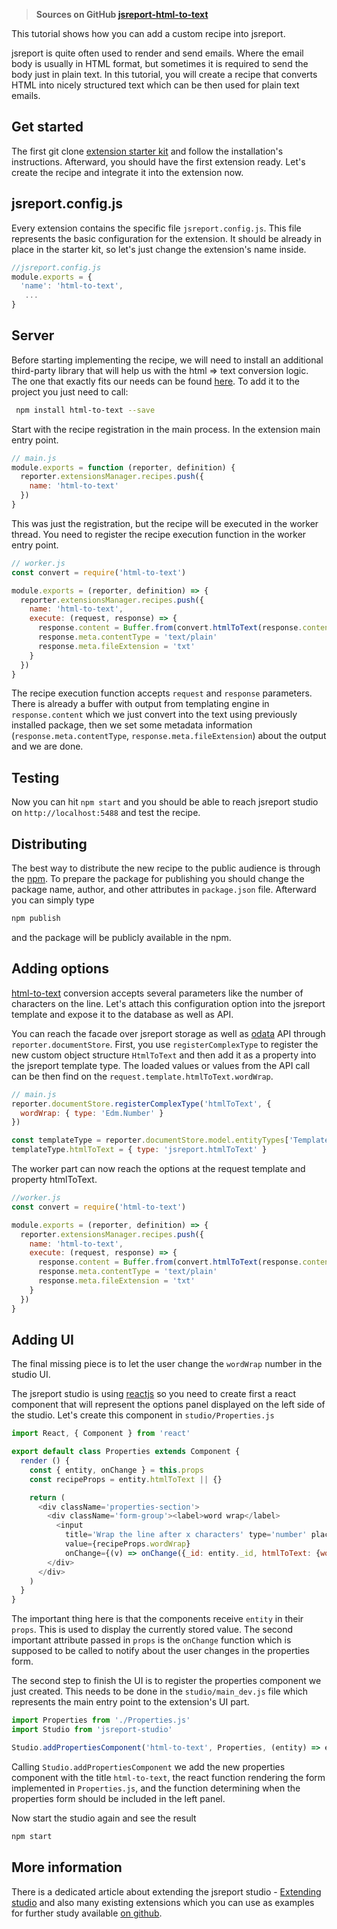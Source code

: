 > **Sources on GitHub [jsreport-html-to-text](https://github.com/jsreport/jsreport/tree/master/packages/jsreport-html-to-text)**

This tutorial shows how you can add a custom recipe into jsreport.

jsreport is quite often used to render and send emails. Where the email body is usually in HTML format, but sometimes it is required to send the body just in plain text. In this tutorial, you will create a recipe that converts HTML into nicely structured text which can be
then used for plain text emails.

## Get started

The first git clone [extension starter kit](https://github.com/jsreport/jsreport-extension-starter-kit) and follow the installation's instructions. Afterward, you should have the first extension ready. Let's create the recipe and integrate it into the extension now.

## jsreport.config.js
Every extension contains the specific file `jsreport.config.js`. This file represents the basic configuration for the extension. It should be already in place in the starter kit, so let's just change the extension's name inside.

```js
//jsreport.config.js
module.exports = {
  'name': 'html-to-text',
   ...
}
```

## Server

Before starting implementing the recipe, we will need to install an additional third-party library that will help us with the html => text conversion logic. The one that exactly fits our needs can be found [here](https://github.com/werk85/node-html-to-text). To add it to the project you just need to call:

```bash
 npm install html-to-text --save
```

Start with the recipe registration in the main process. In the extension main entry point.

```js
// main.js
module.exports = function (reporter, definition) {
  reporter.extensionsManager.recipes.push({
    name: 'html-to-text'
  })
}
```

This was just the registration, but the recipe will be executed in the worker thread.
You need to register the recipe execution function in the worker entry point.

```js
// worker.js
const convert = require('html-to-text')

module.exports = (reporter, definition) => {
  reporter.extensionsManager.recipes.push({
    name: 'html-to-text',
    execute: (request, response) => {
      response.content = Buffer.from(convert.htmlToText(response.content.toString()))
      response.meta.contentType = 'text/plain'
      response.meta.fileExtension = 'txt'
    }
  })
}
```

The recipe execution function accepts `request` and `response` parameters. There is already a buffer with output from templating engine in `response.content` which we just convert into the text using previously installed package, then we set some metadata information (`response.meta.contentType`, `response.meta.fileExtension`) about the output and we are done.

## Testing

Now you can hit `npm start` and you should be able to reach jsreport studio on `http://localhost:5488` and test the recipe.

## Distributing

The best way to distribute the new recipe to the public audience is through the [npm](https://www.npmjs.com/). To prepare the package for publishing you should change the package name, author, and other attributes in `package.json` file. Afterward you can simply type

```bash
npm publish
```

and the package will be publicly available in the npm.


## Adding options
[html-to-text](https://github.com/werk85/node-html-to-text) conversion accepts several parameters like the number of characters on the line. Let's attach this configuration option into the jsreport template and expose it to the database as well as API.

You can reach the facade over jsreport storage as well as [odata](http://www.odata.org/) API through `reporter.documentStore`. First, you use `registerComplexType` to register the new custom object structure `HtmlToText` and then add it as a property into the jsreport template type. The loaded values or values from the API call can be then find on the `request.template.htmlToText.wordWrap`.

```js
// main.js
reporter.documentStore.registerComplexType('htmlToText', {
  wordWrap: { type: 'Edm.Number' }
})

const templateType = reporter.documentStore.model.entityTypes['TemplateType']
templateType.htmlToText = { type: 'jsreport.htmlToText' }
```

The worker part can now reach the options at the request template and property htmlToText.
```js
//worker.js
const convert = require('html-to-text')

module.exports = (reporter, definition) => {
  reporter.extensionsManager.recipes.push({
    name: 'html-to-text',
    execute: (request, response) => {
      response.content = Buffer.from(convert.htmlToText(response.content.toString(), request.template.htmlToText || {}))
      response.meta.contentType = 'text/plain'
      response.meta.fileExtension = 'txt'
    }
  })
}
```

## Adding UI
The final missing piece is to let the user change the `wordWrap` number in the studio UI. 

The jsreport studio is using [reactjs](https://facebook.github.io/react/) so you need to create first a react component that will represent the options panel displayed on the left side of the studio. Let's create this component in `studio/Properties.js`

```js
import React, { Component } from 'react'

export default class Properties extends Component {
  render () {
    const { entity, onChange } = this.props
    const recipeProps = entity.htmlToText || {}

    return (
      <div className='properties-section'>
        <div className='form-group'><label>word wrap</label>
          <input
            title='Wrap the line after x characters' type='number' placeholder='130' min='0' max='1000'
            value={recipeProps.wordWrap}
            onChange={(v) => onChange({_id: entity._id, htmlToText: {wordWrap: v.target.value}})} />
        </div>
      </div>
    )
  }
}
```

The important thing here is that the components receive `entity` in their `props`. This is used to display the currently stored value. The second important attribute passed in `props` is the `onChange` function which is supposed to be called to notify about the user changes in the properties form.

The second step to finish the UI is to register the properties component we just created. This needs to be done in the `studio/main_dev.js` file which represents the main entry point to the extension's UI part.

```js
import Properties from './Properties.js'
import Studio from 'jsreport-studio'

Studio.addPropertiesComponent('html-to-text', Properties, (entity) => entity.__entitySet === 'templates' && entity.recipe === 'html-to-text')
```

Calling `Studio.addPropertiesComponent` we add the new properties component with the title `html-to-text`, the react function rendering the form implemented in `Properties.js`, and the function determining when the properties form should be included in the left panel.

Now start the studio again and see the result

```bash
npm start
```

## More information
There is a dedicated article about extending the jsreport studio - [Extending studio](/learn/extending-studio) and also many existing extensions which you can use as examples for further study available [on github](https://github.com/jsreport/jsreport/tree/master/packages).
